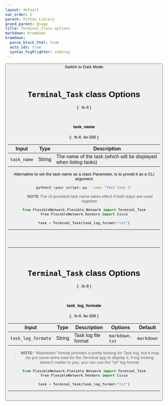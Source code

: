 ```yaml
---
layout: default
nav_order: 2
parent: Python Library
grand_parent: Usage
title: Terminal_Class options
markdown: Kramdown
kramdown:
  parse_block_html: true
  auto_ids: true
  syntax_highlighter: coderay
---
```


<button class="btn js-toggle-dark-mode">Switch to Dark Mode

<script>
const toggleDarkMode = document.querySelector('.js-toggle-dark-mode');

jtd.addEvent(toggleDarkMode, 'click', function(){
  if (jtd.getTheme() === 'dark') {
    jtd.setTheme('light');
    toggleDarkMode.textContent = 'Switch to Dark Mode';
  } else {
    jtd.setTheme('dark');
    toggleDarkMode.textContent = 'Switch to Light Mode';
  }
});
</script>

<br>

# `Terminal_Task` class Options
{: .fs-9 }

<br>


#### task_name
{: .fs-6 .fw-300 }


| Input       | Type   | Description                                                  |
| ----------- | ------ | ------------------------------------------------------------ |
| `task_name` | String | The name of the task (which will be displayed when listing tasks) |


Alternative to set the task name as a class Parameter, is to provid it as a CLI argument

```bash
python3 <your script>.py --name "Test task 2"
```

> **NOTE** The cli provided task name takes effect if both ways are used together.


```python
from FlexibleNetwork.Flexible_Network import Terminal_Task
from FlexibleNetwork.Vendors import Cisco

task = Terminal_Task(task_log_format="txt")
```



---

<br>


<br>

---

<br>


# `Terminal_Task` class Options
{: .fs-9 }

<br>


#### task_log_formate
{: .fs-6 .fw-300 }


| Input             | Type   | Description          | Options            | Default    |
| ----------------- | ------ | -------------------- | ------------------ | ---------- |
| `task_log_formate` | String | Task log file format | `markdown`,  `txt` | `markdown` |

> **NOTE:** "Markdown" format provides a pretty looking for Task log, but it may be  put some extra load for the Terminal app to display it, if log looking doesn't matter to you, you can use the "txt" log format.


```python
from FlexibleNetwork.Flexible_Network import Terminal_Task
from FlexibleNetwork.Vendors import Cisco

task = Terminal_Task(task_log_format="txt")
```


---

<br>
